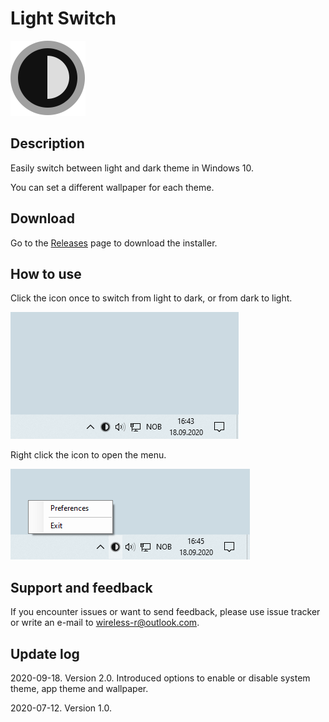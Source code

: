 ﻿# Light Switch

![Icon](Readme/Icon.png)

## Description

Easily switch between light and dark theme in Windows 10.

You can set a different wallpaper for each theme.

## Download

Go to the [Releases](https://github.com/wireless-r/Light-Switch/releases) page to download the installer.

## How to use

Click the icon once to switch from light to dark, or from dark to light.

![Screenshot](Readme/Screen.gif)

Right click the icon to open the menu.

![Screenshot](Readme/Preferences.png)

## Support and feedback

If you encounter issues or want to send feedback, please use issue tracker or write an e-mail to wireless-r@outlook.com.

## Update log

2020-09-18. Version 2.0. Introduced options to enable or disable system theme, app theme and wallpaper.

2020-07-12. Version 1.0. 